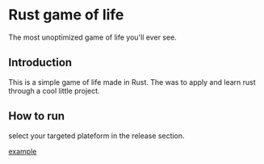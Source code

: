 # Rust game of life

The most unoptimized game of life you'll ever see.

## Introduction

This is a simple game of life made in Rust.
The was to apply and learn rust through a cool little project.

## How to run

select your targeted plateform in the release section.

[example](./placeholder.png)